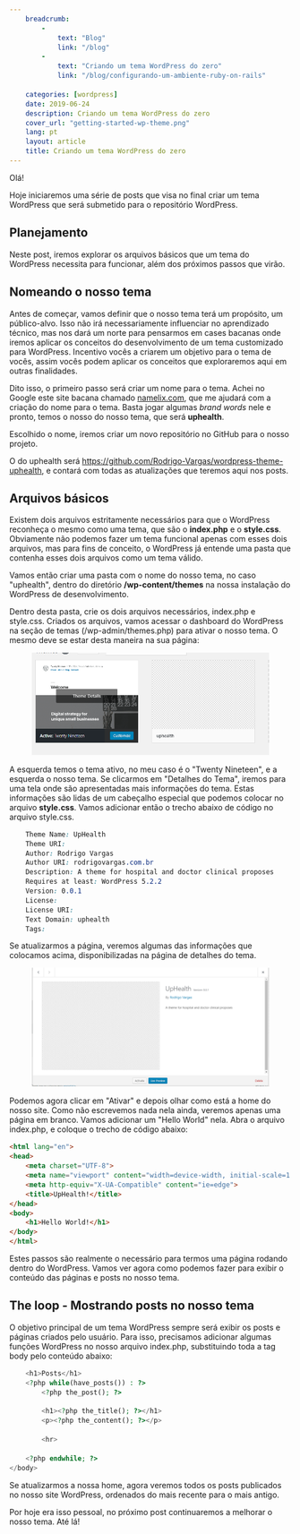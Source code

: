 ```yaml
---
    breadcrumb:
        -
            text: "Blog"
            link: "/blog"
        -             
            text: "Criando um tema WordPress do zero"
            link: "/blog/configurando-um-ambiente-ruby-on-rails"

    categories: [wordpress]
    date: 2019-06-24
    description: Criando um tema WordPress do zero
    cover_url: "getting-started-wp-theme.png"
    lang: pt
    layout: article
    title: Criando um tema WordPress do zero
---
```


Olá!

Hoje iniciaremos uma série de posts que visa no final criar um tema WordPress que será submetido para o repositório WordPress.

## Planejamento

Neste post, iremos explorar os arquivos básicos que um tema do WordPress necessita para funcionar, além dos próximos passos que virão.

## Nomeando o nosso tema

Antes de começar, vamos definir que o nosso tema terá um propósito, um público-alvo. Isso não irá necessariamente influenciar no aprendizado técnico, mas nos dará um norte para pensarmos em cases bacanas onde iremos aplicar os conceitos do desenvolvimento de um tema customizado para WordPress. Incentivo vocês a criarem um objetivo para o tema de vocês, assim vocês podem aplicar os conceitos que exploraremos aqui em outras finalidades.

Dito isso, o primeiro passo será criar um nome para o tema. Achei no Google este site bacana chamado <a href="https://namelix.com/">namelix.com</a>, que me ajudará com a criação do nome para o tema. Basta jogar algumas <em>brand words</em> nele e pronto, temos o nosso do nosso tema, que será **uphealth**.

Escolhido o nome, iremos criar um novo repositório no GitHub para o nosso projeto.

O do uphealth será <a href="https://github.com/Rodrigo-Vargas/wordpress-theme-uphealth">https://github.com/Rodrigo-Vargas/wordpress-theme-uphealth</a>, e contará com todas as atualizações que teremos aqui nos posts.

## Arquivos básicos

Existem dois arquivos estritamente necessários para que o WordPress reconheça o mesmo como uma tema, que são o **index.php** e o **style.css**. Obviamente não podemos fazer um tema funcional apenas com esses dois arquivos, mas para fins de conceito, o WordPress já entende uma pasta que contenha esses dois arquivos como um tema válido.

Vamos então criar uma pasta com o nome do nosso tema, no caso "uphealth", dentro do diretório <strong>/wp-content/themes</strong> na nossa instalação do WordPress de desenvolvimento.

Dentro desta pasta, crie os dois arquivos necessários, index.php e style.css. Criados os arquivos, vamos acessar o dashboard do WordPress na seção de temas (/wp-admin/themes.php) para ativar o nosso tema. O mesmo deve se estar desta maneira na sua página:

<figure class="wp-block-image"><img src="/cdn/images/getting-started-wp-theme-preview.png" alt="" class="wp-image-50"/></figure>

A esquerda temos o tema ativo, no meu caso é o "Twenty Nineteen", e a esquerda o nosso tema. Se clicarmos em "Detalhes do Tema", iremos  para uma tela onde são apresentadas mais informações do tema. Estas informações são lidas de um cabeçalho especial que podemos colocar no arquivo <strong>style.css</strong>. Vamos adicionar então o trecho abaixo de código no arquivo style.css.

```css
    Theme Name: UpHealth
    Theme URI: 
    Author: Rodrigo Vargas
    Author URI: rodrigovargas.com.br
    Description: A theme for hospital and doctor clinical proposes
    Requires at least: WordPress 5.2.2
    Version: 0.0.1
    License: 
    License URI: 
    Text Domain: uphealth
    Tags:
```

Se atualizarmos a página, veremos algumas das informações que colocamos acima, disponibilizadas na página de detalhes do tema.

<figure class="wp-block-image">
    <img src="/cdn/images/getting-started-wp-theme-details.png" alt="" class="wp-image-53"/>
</figure>

Podemos agora clicar em "Ativar" e depois olhar como está a home do nosso site. Como não escrevemos nada nela ainda, veremos apenas uma página em branco. Vamos adicionar um "Hello World" nela. Abra o arquivo index.php, e coloque o trecho de código abaixo:

```html
<html lang="en">
<head>
    <meta charset="UTF-8">
    <meta name="viewport" content="width=device-width, initial-scale=1.0">
    <meta http-equiv="X-UA-Compatible" content="ie=edge">
    <title>UpHealth!</title>
</head>
<body>
    <h1>Hello World!</h1>
</body>
</html>
```

Estes passos são realmente o necessário para termos uma página rodando dentro do WordPress. Vamos ver agora como podemos fazer para exibir o conteúdo das páginas e posts no nosso tema.

## The loop - Mostrando posts no nosso tema

O objetivo principal de um tema WordPress sempre será exibir os posts e páginas criados pelo usuário. Para isso, precisamos adicionar algumas funções WordPress no nosso arquivo index.php, substituindo toda a tag body pelo conteúdo abaixo:

```php
    <h1>Posts</h1>
    <?php while(have_posts()) : ?>
        <?php the_post(); ?>

        <h1><?php the_title(); ?></h1>
        <p><?php the_content(); ?></p>

        <hr>

    <?php endwhile; ?>  
</body>
```

Se atualizarmos a nossa home, agora veremos todos os posts publicados no nosso site WordPress, ordenados do mais recente para o mais antigo.

Por hoje era isso pessoal, no próximo post continuaremos a melhorar o nosso tema. Até lá!